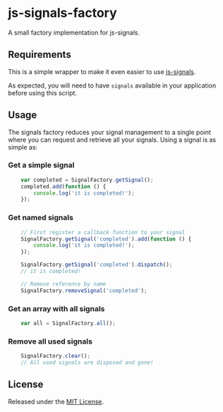 js-signals-factory
==================

A small factory implementation for js-signals.


## Requirements

This is a simple wrapper to make it even easier to use [js-signals](http://millermedeiros.github.io/js-signals/).

As expected, you will need to have `signals` available in your application before using this script.


## Usage

The signals factory reduces your signal management to a single point where you can request and retrieve all your signals. Using a signal is as simple as:


### Get a simple signal

```js
    var completed = SignalFactory.getSignal();
    completed.add(function () {
        console.log('it is completed!');
    });
```


### Get named signals

```js
    // First register a callback function to your signal
    SignalFactory.getSignal('completed').add(function () {
        console.log('it is completed!');
    });

    SignalFactory.getSignal('completed').dispatch();
    // it is completed!

    // Remove reference by name
    SignalFactory.removeSignal('completed');
```


### Get an array with all signals

```js
    var all = SignalFactory.all();
```


### Remove all used signals

```js
    SignalFactory.clear();
    // All used signals are disposed and gone!
```


## License

Released under the [MIT License](http://www.opensource.org/licenses/mit-license.php).

